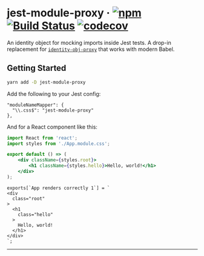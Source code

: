 # jest-module-proxy · [![npm][1]][2] [![Build Status][3]][4] [![codecov][5]][6]

An identity object for mocking imports inside Jest tests. A drop-in replacement for
[`identity-obj-proxy`](https://github.com/keyz/identity-obj-proxy) that works with modern Babel.

## Getting Started

```bash
yarn add -D jest-module-proxy
```

Add the following to your Jest config:

```
"moduleNameMapper": {
  "\\.css$": "jest-module-proxy"
},
```

And for a React component like this:

```jsx
import React from 'react';
import styles from './App.module.css';

export default () => (
    <div className={styles.root}>
        <h1 className={styles.hello}>Hello, world!</h1>
    </div>
);
```

```
exports[`App renders correctly 1`] = `
<div
  class="root"
>
  <h1
    class="hello"
  >
    Hello, world!
  </h1>
</div>
`;
```

---

[1]: https://img.shields.io/npm/v/jest-module-proxy.svg
[2]: https://npm.im/jest-module-proxy
[3]: https://travis-ci.com/vlad-zhukov/jest-module-proxy.svg?branch=master
[4]: https://travis-ci.com/vlad-zhukov/jest-module-proxy
[5]: https://codecov.io/gh/vlad-zhukov/jest-module-proxy/branch/master/graph/badge.svg
[6]: https://codecov.io/gh/vlad-zhukov/jest-module-proxy
